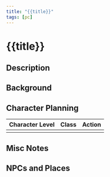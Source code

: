 ```yaml
---
title: "{{title}}"
tags: [pc]
---
```

# {{title}}
## Description

## Background

## Character Planning
| Character Level | Class | Action |
| --------------- | ----- | ------ |
|                 |       |        |

## Misc Notes

## NPCs and Places

